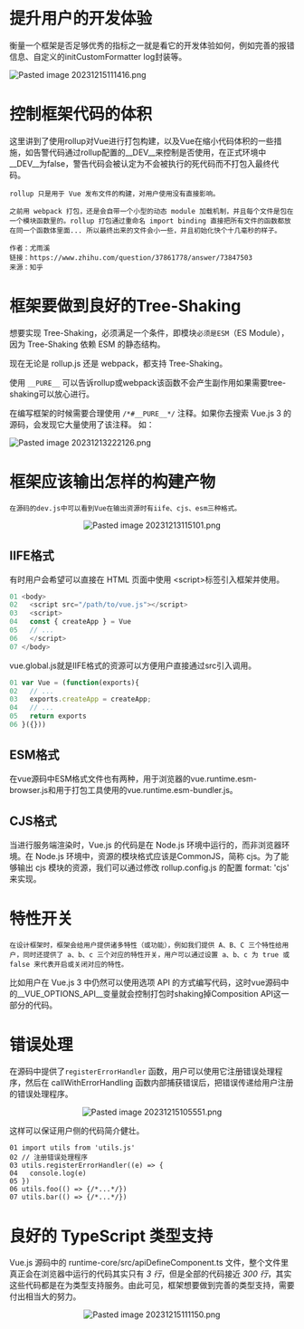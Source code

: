 # 提升用户的开发体验

衡量一个框架是否足够优秀的指标之一就是看它的开发体验如何，例如完善的报错信息、自定义的initCustomFormatter log封装等。

![Pasted image 20231215111416.png](https://p3-juejin.byteimg.com/tos-cn-i-k3u1fbpfcp/9e68c604e7694c3ba426053c26421244~tplv-k3u1fbpfcp-jj-mark:0:0:0:0:q75.image#?w=886&h=515&s=47979&e=png&b=1f1f1f)

# 控制框架代码的体积

这里讲到了使用rollup对Vue进行打包构建，以及Vue在缩小代码体积的一些措施，如告警代码通过rollup配置的__DEV__来控制是否使用，在正式环境中__DEV__为false，警告代码会被认定为不会被执行的死代码而不打包入最终代码。

	rollup 只是用于 Vue 发布文件的构建，对用户使用没有直接影响。
	
	之前用 webpack 打包，还是会自带一个小型的动态 module 加载机制，并且每个文件是包在一个模块函数里的。rollup 打包通过重命名 import binding 直接把所有文件的函数都放在同一个函数体里面... 所以最终出来的文件会小一些，并且初始化快个十几毫秒的样子。
	  
	作者：尤雨溪  
	链接：https://www.zhihu.com/question/37861778/answer/73847503  
	来源：知乎  

# 框架要做到良好的Tree-Shaking

想要实现 Tree-Shaking，必须满足一个条件，即模块`必须是ESM`（ES Module），因为 Tree-Shaking 依赖 ESM 的静态结构。

现在无论是 rollup.js 还是 webpack，都支持 Tree-Shaking。

使用 `__PURE__` 可以告诉rollup或webpack该函数不会产生副作用如果需要tree-shaking可以放心进行。

在编写框架的时候需要合理使用 `/*#__PURE__*/` 注释。如果你去搜索 Vue.js 3 的源码，会发现它大量使用了该注释。
如：

![Pasted image 20231213222126.png](https://p1-juejin.byteimg.com/tos-cn-i-k3u1fbpfcp/ab0491fca118402e808ca06dc074f138~tplv-k3u1fbpfcp-jj-mark:0:0:0:0:q75.image#?w=1216&h=422&s=121774&e=png&b=202020)

# 框架应该输出怎样的构建产物
	在源码的dev.js中可以看到Vue在输出资源时有iife、cjs、esm三种格式。


<p align=center><img src="https://p9-juejin.byteimg.com/tos-cn-i-k3u1fbpfcp/e6e2c2c7e21d4102a4d12c4aaabe75d5~tplv-k3u1fbpfcp-jj-mark:0:0:0:0:q75.image#?w=495&h=367&s=28167&e=png&b=1f1f1f" alt="Pasted image 20231213115101.png"  /></p>

## IIFE格式

有时用户会希望可以直接在 HTML 页面中使用 \<script>标签引入框架并使用。

~~~JavaScript
01 <body>
02   <script src="/path/to/vue.js"></script>
03   <script>
04   const { createApp } = Vue
05   // ...
06   </script>
07 </body>
~~~

vue.global.js就是IIFE格式的资源可以方便用户直接通过src引入调用。

~~~JavaScript
01 var Vue = (function(exports){
02   // ...
03   exports.createApp = createApp;
04   // ...
05   return exports
06 }({}))
~~~

## ESM格式

在vue源码中ESM格式文件也有两种，用于浏览器的vue.runtime.esm-browser.js和用于打包工具使用的vue.runtime.esm-bundler.js。

## CJS格式

当进行服务端渲染时，Vue.js 的代码是在 Node.js 环境中运行的，而非浏览器环境。在 Node.js 环境中，资源的模块格式应该是CommonJS，简称 cjs。为了能够输出 cjs 模块的资源，我们可以通过修改 rollup.config.js 的配置 format: 'cjs' 来实现。

# 特性开关

	在设计框架时，框架会给用户提供诸多特性（或功能），例如我们提供 A、B、C 三个特性给用户，同时还提供了 a、b、c 三个对应的特性开关，用户可以通过设置 a、b、c 为 true 或false 来代表开启或关闭对应的特性。

比如用户在 Vue.js 3 中仍然可以使用选项 API 的方式编写代码，这时vue源码中的__VUE_OPTIONS_API__变量就会控制打包时shaking掉Composition API这一部分的代码。

# 错误处理

在源码中提供了`registerErrorHandler` 函数，用户可以使用它注册错误处理程序，然后在 callWithErrorHandling 函数内部捕获错误后，把错误传递给用户注册的错误处理程序。

<p align=center><img src="https://p6-juejin.byteimg.com/tos-cn-i-k3u1fbpfcp/41f51875c507469fa2650d211fd24747~tplv-k3u1fbpfcp-jj-mark:0:0:0:0:q75.image#?w=593&h=179&s=16296&e=png&b=1f1f1f" alt="Pasted image 20231215105551.png"  /></p>

这样可以保证用户侧的代码简介健壮。

~~~
01 import utils from 'utils.js'
02 // 注册错误处理程序
03 utils.registerErrorHandler((e) => {
04   console.log(e)
05 })
06 utils.foo(() => {/*...*/})
07 utils.bar(() => {/*...*/})
~~~

# 良好的 TypeScript 类型支持

Vue.js 源码中的 runtime-core/src/apiDefineComponent.ts 文件，整个文件里真正会在浏览器中运行的代码其实只有 *3 行*，但是全部的代码接近 *300 行*，其实这些代码都是在为类型支持服务。由此可见，框架想要做到完善的类型支持，需要付出相当大的努力。

<p align=center><img src="https://p1-juejin.byteimg.com/tos-cn-i-k3u1fbpfcp/194f3bee3331452199e2b21108ce7728~tplv-k3u1fbpfcp-jj-mark:0:0:0:0:q75.image#?w=703&h=282&s=34896&e=png&b=1f1f1f" alt="Pasted image 20231215111150.png"  /></p>
